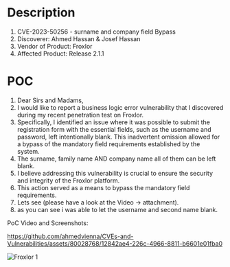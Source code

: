 # Description

1. CVE-2023-50256 - surname and company field Bypass
1. Discoverer: Ahmed Hassan & Josef Hassan
1. Vendor of Product: Froxlor
1. Affected Product: Release 2.1.1

# POC
1. Dear Sirs and Madams,
1. I would like to report a business logic error vulnerability that I discovered during my recent penetration test on Froxlor.
1. Specifically, I identified an issue where it was possible to submit the registration form with the essential fields, such as the username and password, left intentionally blank. This inadvertent omission allowed for a bypass of the mandatory field requirements established by the system.
1. The surname, family name AND company name all of them can be left blank.
1. I believe addressing this vulnerability is crucial to ensure the security and integrity of the Froxlor platform.
1. This action served as a means to bypass the mandatory field requirements.
1. Lets see (please have a look at the Video -> attachment).
1. as you can see i was able to let the username and second name blank.


PoC Video and Screenshots:

https://github.com/ahmedvienna/CVEs-and-Vulnerabilities/assets/80028768/12842ae4-226c-4966-8811-b6601e01fba0


![Froxlor 1](https://github.com/ahmedvienna/CVEs-and-Vulnerabilities/assets/80028768/b5df8561-e201-4393-aca2-9e3770c392b5)
